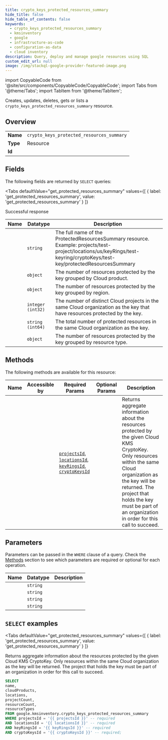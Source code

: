 ```yaml
--- 
title: crypto_keys_protected_resources_summary
hide_title: false
hide_table_of_contents: false
keywords:
  - crypto_keys_protected_resources_summary
  - kmsinventory
  - google
  - infrastructure-as-code
  - configuration-as-data
  - cloud inventory
description: Query, deploy and manage google resources using SQL
custom_edit_url: null
image: /img/stackql-google-provider-featured-image.png
---
```


import CopyableCode from '@site/src/components/CopyableCode/CopyableCode';
import Tabs from '@theme/Tabs';
import TabItem from '@theme/TabItem';

Creates, updates, deletes, gets or lists a <code>crypto_keys_protected_resources_summary</code> resource.

## Overview
<table><tbody>
<tr><td><b>Name</b></td><td><code>crypto_keys_protected_resources_summary</code></td></tr>
<tr><td><b>Type</b></td><td>Resource</td></tr>
<tr><td><b>Id</b></td><td><CopyableCode code="google.kmsinventory.crypto_keys_protected_resources_summary" /></td></tr>
</tbody></table>

## Fields

The following fields are returned by `SELECT` queries:

<Tabs
    defaultValue="get_protected_resources_summary"
    values={[
        { label: 'get_protected_resources_summary', value: 'get_protected_resources_summary' }
    ]}
>
<TabItem value="get_protected_resources_summary">

Successful response

<table>
<thead>
    <tr>
    <th>Name</th>
    <th>Datatype</th>
    <th>Description</th>
    </tr>
</thead>
<tbody>
<tr>
    <td><CopyableCode code="name" /></td>
    <td><code>string</code></td>
    <td>The full name of the ProtectedResourcesSummary resource. Example: projects/test-project/locations/us/keyRings/test-keyring/cryptoKeys/test-key/protectedResourcesSummary</td>
</tr>
<tr>
    <td><CopyableCode code="cloudProducts" /></td>
    <td><code>object</code></td>
    <td>The number of resources protected by the key grouped by Cloud product.</td>
</tr>
<tr>
    <td><CopyableCode code="locations" /></td>
    <td><code>object</code></td>
    <td>The number of resources protected by the key grouped by region.</td>
</tr>
<tr>
    <td><CopyableCode code="projectCount" /></td>
    <td><code>integer (int32)</code></td>
    <td>The number of distinct Cloud projects in the same Cloud organization as the key that have resources protected by the key.</td>
</tr>
<tr>
    <td><CopyableCode code="resourceCount" /></td>
    <td><code>string (int64)</code></td>
    <td>The total number of protected resources in the same Cloud organization as the key.</td>
</tr>
<tr>
    <td><CopyableCode code="resourceTypes" /></td>
    <td><code>object</code></td>
    <td>The number of resources protected by the key grouped by resource type.</td>
</tr>
</tbody>
</table>
</TabItem>
</Tabs>

## Methods

The following methods are available for this resource:

<table>
<thead>
    <tr>
    <th>Name</th>
    <th>Accessible by</th>
    <th>Required Params</th>
    <th>Optional Params</th>
    <th>Description</th>
    </tr>
</thead>
<tbody>
<tr>
    <td><a href="#get_protected_resources_summary"><CopyableCode code="get_protected_resources_summary" /></a></td>
    <td><CopyableCode code="select" /></td>
    <td><a href="#parameter-projectsId"><code>projectsId</code></a>, <a href="#parameter-locationsId"><code>locationsId</code></a>, <a href="#parameter-keyRingsId"><code>keyRingsId</code></a>, <a href="#parameter-cryptoKeysId"><code>cryptoKeysId</code></a></td>
    <td></td>
    <td>Returns aggregate information about the resources protected by the given Cloud KMS CryptoKey. Only resources within the same Cloud organization as the key will be returned. The project that holds the key must be part of an organization in order for this call to succeed.</td>
</tr>
</tbody>
</table>

## Parameters

Parameters can be passed in the `WHERE` clause of a query. Check the [Methods](#methods) section to see which parameters are required or optional for each operation.

<table>
<thead>
    <tr>
    <th>Name</th>
    <th>Datatype</th>
    <th>Description</th>
    </tr>
</thead>
<tbody>
<tr id="parameter-cryptoKeysId">
    <td><CopyableCode code="cryptoKeysId" /></td>
    <td><code>string</code></td>
    <td></td>
</tr>
<tr id="parameter-keyRingsId">
    <td><CopyableCode code="keyRingsId" /></td>
    <td><code>string</code></td>
    <td></td>
</tr>
<tr id="parameter-locationsId">
    <td><CopyableCode code="locationsId" /></td>
    <td><code>string</code></td>
    <td></td>
</tr>
<tr id="parameter-projectsId">
    <td><CopyableCode code="projectsId" /></td>
    <td><code>string</code></td>
    <td></td>
</tr>
</tbody>
</table>

## `SELECT` examples

<Tabs
    defaultValue="get_protected_resources_summary"
    values={[
        { label: 'get_protected_resources_summary', value: 'get_protected_resources_summary' }
    ]}
>
<TabItem value="get_protected_resources_summary">

Returns aggregate information about the resources protected by the given Cloud KMS CryptoKey. Only resources within the same Cloud organization as the key will be returned. The project that holds the key must be part of an organization in order for this call to succeed.

```sql
SELECT
name,
cloudProducts,
locations,
projectCount,
resourceCount,
resourceTypes
FROM google.kmsinventory.crypto_keys_protected_resources_summary
WHERE projectsId = '{{ projectsId }}' -- required
AND locationsId = '{{ locationsId }}' -- required
AND keyRingsId = '{{ keyRingsId }}' -- required
AND cryptoKeysId = '{{ cryptoKeysId }}' -- required;
```
</TabItem>
</Tabs>
